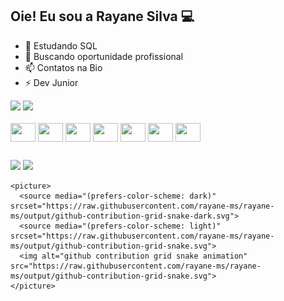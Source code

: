 ## Oie! Eu sou a Rayane Silva 💻

- 🌱 Estudando SQL
- 👯 Buscando oportunidade profissional
- 📫 Contatos na Bio
- ⚡ Dev Junior

<div>
  <img height="180em" src="https://github-readme-stats.vercel.app/api?username=rayane-ms&show_icons=true&theme=ayu-mirage&hide=stars,issues,contribs&)"/>
  <img height="180em" src="https://github-readme-stats.vercel.app/api/top-langs/?username=rayane-ms&theme=ayu-mirage&)"/>
</div>

<div style="display: inline_block"><br>
  
  <img align="center" height="30" width="40" src="https://cdn.jsdelivr.net/gh/devicons/devicon@latest/icons/html5/html5-original.svg" />
  <img align="center" height="30" width="40" src="https://cdn.jsdelivr.net/gh/devicons/devicon@latest/icons/css3/css3-original.svg" />
  <img align="center" height="30" width="40" src="https://cdn.jsdelivr.net/gh/devicons/devicon@latest/icons/javascript/javascript-original.svg" />
  <img align="center" height="30" width="40" src="https://cdn.jsdelivr.net/gh/devicons/devicon@latest/icons/azuresqldatabase/azuresqldatabase-original.svg" />
  <img align="center" height="30" width="40" src="https://cdn.jsdelivr.net/gh/devicons/devicon@latest/icons/react/react-original.svg" />
  <img align="center" height="30" width="40" src="https://cdn.jsdelivr.net/gh/devicons/devicon@latest/icons/java/java-original.svg" />
  <img align="center" height="30" width="40" src="https://cdn.jsdelivr.net/gh/devicons/devicon@latest/icons/python/python-original.svg" />
          
  
</div>

##

<div>
  <a href="https://www.linkedin.com/in/rayane-msilva/" target="_blank"><img src="https://img.shields.io/badge/LinkedIn-0077B5?style=for-the-badge&logo=linkedin&logoColor=white"/></a>
  <a href="rayane.moreirades@gmail.com" target="_blank"><img src="https://img.shields.io/badge/Gmail-D14836?style=for-the-badge&logo=gmail&logoColor=white"/></a>
</div>

    <picture>
      <source media="(prefers-color-scheme: dark)" srcset="https://raw.githubusercontent.com/rayane-ms/rayane-ms/output/github-contribution-grid-snake-dark.svg">
      <source media="(prefers-color-scheme: light)" srcset="https://raw.githubusercontent.com/rayane-ms/rayane-ms/output/github-contribution-grid-snake.svg">
      <img alt="github contribution grid snake animation" src="https://raw.githubusercontent.com/rayane-ms/rayane-ms/output/github-contribution-grid-snake.svg">
    </picture>
